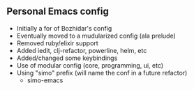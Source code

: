 ## Personal Emacs config
* Initially a for of Bozhidar's config
* Eventually moved to a mudularized config (ala prelude)
* Removed ruby/elixir support
* Added iedit, clj-refactor, powerline, helm, etc
* Added/changed some keybindings
* Use of modular config (core, programming, ui, etc)
* Using "simo" prefix (will name the conf in a future refactor)
  * simo-emacs
